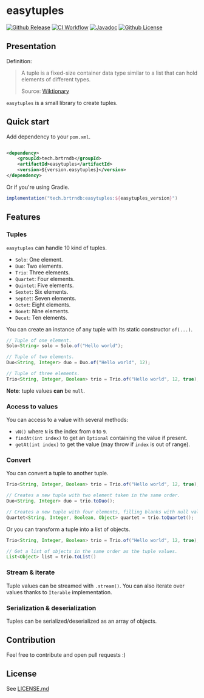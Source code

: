 # easytuples

[![Github Release](https://img.shields.io/github/release/brtrndb/easytuples.svg)](https://github.com/brtrndb/easytuples/releases)
[![CI Workflow](https://github.com/brtrndb/easytuples/actions/workflows/ci.yml/badge.svg)](https://github.com/brtrndb/easytuples/actions/workflows/ci.yml)
[![Javadoc](https://img.shields.io/badge/JavaDoc-Online-green)](https://brtrndb.github.io/easytuples)
[![Github License](https://img.shields.io/github/license/brtrndb/easytuples.svg)](https://github.com/brtrndb/easytuples/blob/master/LICENSE)

## Presentation

Definition:
> A tuple is a fixed-size container data type similar to a list that can hold elements of different types.
>
>Source: [Wiktionary](https://en.wiktionary.org/wiki/tuple])


`easytuples` is a small library to create tuples.

## Quick start

Add dependency to your `pom.xml`.

```xml

<dependency>
    <groupId>tech.brtrndb</groupId>
    <artifactId>easytuples</artifactId>
    <version>${version.easytuples}</version>
</dependency>
```

Or if you're using Gradle.

```groovy
implementation("tech.brtrndb:easytuples:${easytuples_version}")
```

## Features

### Tuples

`easytuples` can handle 10 kind of tuples.

- `Solo`: One element.
- `Duo`: Two elements.
- `Trio`: Three elements.
- `Quartet`: Four elements.
- `Quintet`: Five elements.
- `Sextet`: Six elements.
- `Septet`: Seven elements.
- `Octet`: Eight elements.
- `Nonet`: Nine elements.
- `Decet`: Ten elements.

You can create an instance of any tuple with its static constructor `of(...)`.

```java
// Tuple of one element.
Solo<String> solo = Solo.of("Hello world");

// Tuple of two elements.
Duo<String, Integer> duo = Duo.of("Hello world", 12);

// Tuple of three elements.
Trio<String, Integer, Boolean> trio = Trio.of("Hello world", 12, true);
```

**Note**: tuple values **can** be `null`.

### Access to values

You can access to a value with several methods:

- `vN()` where `N` is the index from `0` to `9`.
- `findAt(int index)` to get an `Optional` containing the value if present.
- `getAt(int index)` to get the value (may throw if `index` is out of range).

### Convert

You can convert a tuple to another tuple.

```java
Trio<String, Integer, Boolean> trio = Trio.of("Hello world", 12, true);

// Creates a new tuple with two element taken in the same order.
Duo<String, Integer> duo = trio.toDuo();

// Creates a new tuple with four elements, filling blanks with null values.
Quartet<String, Integer, Boolean, Object> quartet = trio.toQuartet();
```

Or you can transform a tuple into a list of objects.

```java
Trio<String, Integer, Boolean> trio = Trio.of("Hello world", 12, true);

// Get a list of objects in the same order as the tuple values.
List<Object> list = trio.toList()
```

### Stream & iterate

Tuple values can be streamed with `.stream()`. You can also iterate over values thanks to `Iterable` implementation.

### Serialization & deserialization

Tuples can be serialized/deserialized as an array of objects.

## Contribution

Feel free to contribute and open pull requests :)

## License

See [LICENSE.md](./LICENSE.md)
